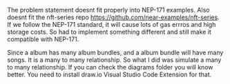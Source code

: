 The problem statement doesnt fit properly into NEP-171 examples. Also doesnt fit the nft-series repo
https://github.com/near-examples/nft-series.
If we follow the NEP-171 standard, it will cause lots of gas errros and high storage costs.
So had to implement something different and still make it compatible with NEP-171.

Since a album has many album bundles, and a album bundle will have many songs. It is a many to many relationship.
So what I did was simulate a many to many relationship. If you can check the diagrams folder you will know better. You need to install draw.io Visual Studio Code Extension for that.